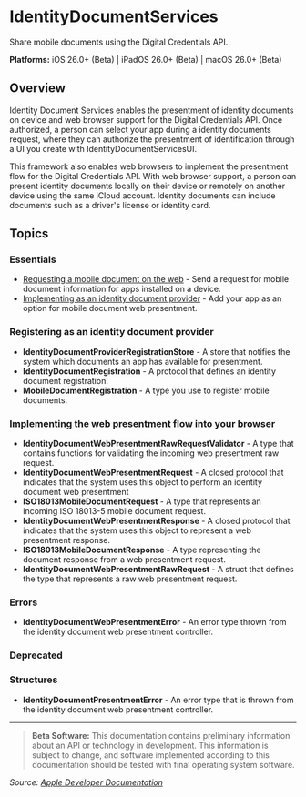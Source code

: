 # IdentityDocumentServices

Share mobile documents using the Digital Credentials API.

**Platforms:** iOS 26.0+ (Beta) | iPadOS 26.0+ (Beta) | macOS 26.0+ (Beta)

## Overview

Identity Document Services enables the presentment of identity documents on device and web browser support for the Digital Credentials API. Once authorized, a person can select your app during a identity documents request, where they can authorize the presentment of identification through a UI you create with IdentityDocumentServicesUI.

This framework also enables web browsers to implement the presentment flow for the Digital Credentials API. With web browser support, a person can present identity documents locally on their device or remotely on another device using the same iCloud account. Identity documents can include documents such as a driver's license or identity card.

## Topics

### Essentials
- [Requesting a mobile document on the web](https://developer.apple.com/documentation/identitydocumentservices/requesting_a_mobile_document_on_the_web) - Send a request for mobile document information for apps installed on a device.
- [Implementing as an identity document provider](https://developer.apple.com/documentation/identitydocumentservices/implementing_as_an_identity_document_provider) - Add your app as an option for mobile document web presentment.

### Registering as an identity document provider
- **IdentityDocumentProviderRegistrationStore** - A store that notifies the system which documents an app has available for presentment.
- **IdentityDocumentRegistration** - A protocol that defines an identity document registration.
- **MobileDocumentRegistration** - A type you use to register mobile documents.

### Implementing the web presentment flow into your browser
- **IdentityDocumentWebPresentmentRawRequestValidator** - A type that contains functions for validating the incoming web presentment raw request.
- **IdentityDocumentWebPresentmentRequest** - A closed protocol that indicates that the system uses this object to perform an identity document web presentment
- **ISO18013MobileDocumentRequest** - A type that represents an incoming ISO 18013-5 mobile document request.
- **IdentityDocumentWebPresentmentResponse** - A closed protocol that indicates that the system uses this object to represent a web presentment response.
- **ISO18013MobileDocumentResponse** - A type representing the document response from a web presentment request.
- **IdentityDocumentWebPresentmentRawRequest** - A struct that defines the type that represents a raw web presentment request.

### Errors
- **IdentityDocumentWebPresentmentError** - An error type thrown from the identity document web presentment controller.

### Deprecated

### Structures
- **IdentityDocumentPresentmentError** - An error type that is thrown from the identity document web presentment controller.

---

> **Beta Software:** This documentation contains preliminary information about an API or technology in development. This information is subject to change, and software implemented according to this documentation should be tested with final operating system software.

*Source: [Apple Developer Documentation](https://developer.apple.com/documentation/IdentityDocumentServices)*